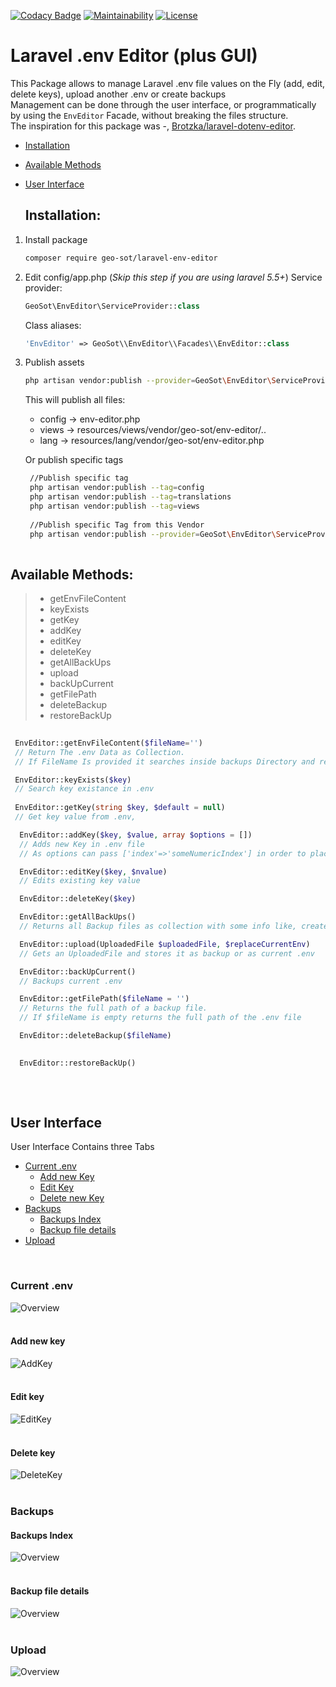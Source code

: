 [![Codacy Badge](https://api.codacy.com/project/badge/Grade/9393e7e8eee54d749745f7115a075ecd)](https://www.codacy.com/app/geo.sotis/LaravelSettings?utm_source=github.com&amp;utm_medium=referral&amp;utm_content=GeoSot/LaravelSettings&amp;utm_campaign=Badge_Grade)
[![Maintainability](https://api.codeclimate.com/v1/badges/f494c7292af300b0c7fc/maintainability)](https://codeclimate.com/github/GeoSot/Laravel-EnvEditor/maintainability)
[![License](https://poser.pugx.org/geo-sot/laravel-env-editor/license)](https://packagist.org/packages/geo-sot/laravel-env-editor)
# Laravel .env Editor (plus GUI) 
This Package allows to manage Laravel .env file values on the Fly (add, edit, delete keys), upload another .env or create backups
<br/>
Management can be done through the user interface, or programmatically by using the `EnvEditor` Facade, without breaking the files structure. 
<br/>
The inspiration for this package was -, [Brotzka/laravel-dotenv-editor](https://github.com/Brotzka/laravel-dotenv-editor).

*   [Installation](#installation)
*   [Available Methods](#available_methods)
*   [User Interface](#user_interface)

    ## <a name="installation">Installation:</a>

1. Install package
    ```bash
    composer require geo-sot/laravel-env-editor
    ```
2. Edit config/app.php (*Skip this step if you are using laravel 5.5+*)
    Service provider:
    ```php
    GeoSot\EnvEditor\ServiceProvider::class
    ```
    Class aliases:
    ```php
    'EnvEditor' => GeoSot\\EnvEditor\\Facades\\EnvEditor::class
    ```
 3. Publish assets 
     ```bash
     php artisan vendor:publish --provider=GeoSot\EnvEditor\ServiceProvider     
      ```      
      This will publish all files:
    * config -> env-editor.php
    * views -> resources/views/vendor/geo-sot/env-editor/..
    * lang -> resources/lang/vendor/geo-sot/env-editor.php
      
     Or publish specific tags

    ```bash
     //Publish specific tag
     php artisan vendor:publish --tag=config
     php artisan vendor:publish --tag=translations
     php artisan vendor:publish --tag=views
     
     //Publish specific Tag from this Vendor
     php artisan vendor:publish --provider=GeoSot\EnvEditor\ServiceProvider --tag=config  
 
     ```
     
## <a name="available_methods">Available Methods:</a>

>* getEnvFileContent
>* keyExists
>* getKey
>* addKey
>* editKey
>* deleteKey
>* getAllBackUps
>* upload
>* backUpCurrent
>* getFilePath
>* deleteBackup
>* restoreBackUp

   ```php
     
    EnvEditor::getEnvFileContent($fileName='') 
    // Return The .env Data as Collection.
    // If FileName Is provided it searches inside backups Directory and returns these results
 
    EnvEditor::keyExists($key)
    // Search key existance in .env
    
    EnvEditor::getKey(string $key, $default = null)    
    // Get key value from .env,
 
     EnvEditor::addKey($key, $value, array $options = [])
     // Adds new Key in .env file
     // As options can pass ['index'=>'someNumericIndex'] in order to place the new key after an other and not in the end or ['group'=>'MAIL/APP etc'] to place the new key oat the end of the group 
 
     EnvEditor::editKey($key, $nvalue)
     // Edits existing key value
 
     EnvEditor::deleteKey($key)    
 
     EnvEditor::getAllBackUps()
     // Returns all Backup files as collection with some info like, created_date, content etc.
 
     EnvEditor::upload(UploadedFile $uploadedFile, $replaceCurrentEnv)
     // Gets an UploadedFile and stores it as backup or as current .env
 
     EnvEditor::backUpCurrent()
     // Backups current .env
 
     EnvEditor::getFilePath($fileName = '')
     // Returns the full path of a backup file. 
     // If $fileName is empty returns the full path of the .env file
 
     EnvEditor::deleteBackup($fileName)
     
 
     EnvEditor::restoreBackUp()
     


 ````
 <br/>
 

## <a name="user_interface">User Interface</a>

User Interface Contains three Tabs 

 -  [Current .env](#current_env)
    * [Add new Key](#add_key)
    * [Edit Key](#edit_key)
    * [Delete new Key](#delete_key)
 - [Backups](#backups)
   * [Backups Index](#backups_index)
   * [Backup file details](#backup_file_details)
 - [Upload](#upload)
 
 <br/>
 
### <a name="current_env">Current .env </a>
![Overview](https://raw.githubusercontent.com/GeoSot/Laravel-EnvEditor/master/images/01_currentEnv.png)
<br/>
<br/>
#### <a name="add_key">Add new key</a>
![AddKey](https://raw.githubusercontent.com/GeoSot/Laravel-EnvEditor/master/images/02_addKey.png)
<br/>
<br/>
#### <a name="edit_key">Edit key</a>
![EditKey](https://raw.githubusercontent.com/GeoSot/Laravel-EnvEditor/master/images/03_editKey.png)
<br/>
<br/>
#### <a name="delete_key">Delete key</a>
![DeleteKey](https://raw.githubusercontent.com/GeoSot/Laravel-EnvEditor/master/images/04_deleteKey.png)
<br/>
<br/>
### <a name="backups">Backups</a>
#### <a name="backups_index">Backups Index</a>
![Overview](https://raw.githubusercontent.com/GeoSot/Laravel-EnvEditor/master/images/05_backupsIndex.png)
<br/>
<br/>
#### <a name="backup_file_details">Backup file details</a>
![Overview](https://raw.githubusercontent.com/GeoSot/Laravel-EnvEditor/master/images/06_backups_details.png)
<br/>
<br/>
### Upload
![Overview](https://raw.githubusercontent.com/GeoSot/Laravel-EnvEditor/master/images/07_upload.png)

   
